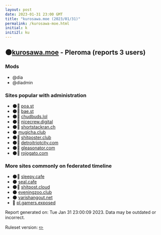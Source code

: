 ```yaml
---
layout: post
date: 2023-01-31 23:00 GMT
title: "kurosawa.moe (2023/01/31)"
permalink: /kurosawa-moe.html
initial: k
initi2l: ku
---
```


## 🌑[kurosawa.moe](https://kurosawa.moe) - Pleroma (reports 3 users)

### Mods
 * @dia
 * @diadmin

### Sites popular with administration

* 🌑🧸 [poa.st](/poa-st.html)
* 🌑🧸 [bae.st](/bae-st.html)
* 🌑🧸 [chudbuds.lol](/chudbuds-lol.html)
* 🌑🧸 [nicecrew.digital](/nicecrew-digital.html)
* 🌑🧸 [shortstackran.ch](/shortstackran-ch.html)
* 🌑 [mugicha.club](/mugicha-club.html)
* 🌑🧸 [shitposter.club](/shitposter-club.html)
* 🌑🧸 [detroitriotcity.com](/detroitriotcity-com.html)
* 🌑🧸 [gleasonator.com](/gleasonator-com.html)
* 🌑🧸 [rojogato.com](/rojogato-com.html)

### More sites commonly on federated timeline

* 🌑🧸 [sleepy.cafe](/sleepy-cafe.html)
* 🌑 [seal.cafe](/seal-cafe.html)
* 🌑🧸 [shitpost.cloud](/shitpost-cloud.html)
* 🌑 [eveningzoo.club](/eveningzoo-club.html)
* 🌑 [varishangout.net](/varishangout-net.html)
* 🐘 [pl.gamers.exposed](/pl-gamers-exposed.html)

Report generated on: Tue Jan 31 23:00:09 2023. Data may be outdated or incorrect.

Ruleset version: [✏️](/version-pencil)
